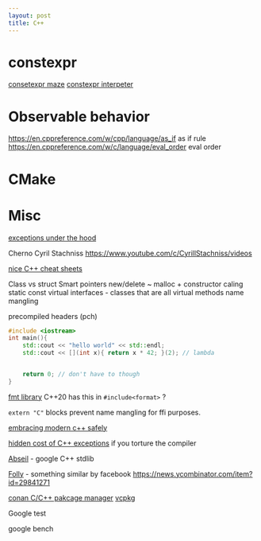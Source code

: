 ```yaml
---
layout: post
title: C++
---
```


# constexpr
[consetexpr maze](https://twitter.com/Cor3ntin/status/1507860690400419842?s=20&t=GsM8M-fHdbvp9M4n5S4-kg)
[constexpr interpeter](https://twitter.com/cfbolz/status/1506182747584401411?s=20&t=GsM8M-fHdbvp9M4n5S4-kg)

# Observable behavior
https://en.cppreference.com/w/cpp/language/as_if as if rule
https://en.cppreference.com/w/c/language/eval_order eval order
# CMake

# Misc

[exceptions under the hood](https://monoinfinito.wordpress.com/series/exception-handling-in-c/)

Cherno 
Cyril Stachniss https://www.youtube.com/c/CyrillStachniss/videos

[nice C++ cheat sheets](https://hackingcpp.com/cpp/cheat_sheets.html) 

Class vs struct
Smart pointers
new/delete ~ malloc + constructor caling
static
const
virtual
interfaces - classes that are all virtual methods
name mangling

precompiled headers (pch)

```cpp
#include <iostream>
int main(){
    std::cout << "hello world" << std::endl;
    std::cout << [](int x){ return x * 42; }(2); // lambda


    return 0; // don't have to though
}
```

[fmt library](https://github.com/fmtlib/fmt) C++20 has this in `#include<format>` ?

`extern "C"` blocks prevent name mangling for ffi purposes.


[embracing modern c++ safely](https://news.ycombinator.com/item?id=31559118)

[hidden cost of C++ exceptions](https://grenouillebouillie.wordpress.com/2022/05/09/the-hidden-cost-of-exception-handling/) if you torture the compiler



[Abseil](https://abseil.io/) - google C++ stdlib

[Folly](https://github.com/facebook/folly) - something similar by facebook https://news.ycombinator.com/item?id=29841271

[conan C/C++ pakcage manager](https://conan.io/)
[vcpkg](https://vcpkg.io/en/index.html)

Google test

google bench